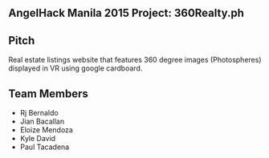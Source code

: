 ## AngelHack Manila 2015 Project: 360Realty.ph

## Pitch
Real estate listings website that features 360 degree images (Photospheres) displayed in VR using google cardboard.

## Team Members
- Rj Bernaldo
- Jian Bacallan
- Eloize Mendoza
- Kyle David
- Paul Tacadena
